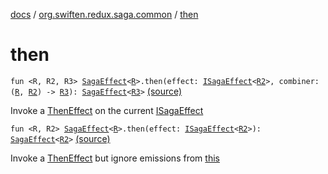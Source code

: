 [docs](../index.md) / [org.swiften.redux.saga.common](index.md) / [then](./then.md)

# then

`fun <R, R2, R3> `[`SagaEffect`](-saga-effect/index.md)`<`[`R`](then.md#R)`>.then(effect: `[`ISagaEffect`](-i-saga-effect.md)`<`[`R2`](then.md#R2)`>, combiner: (`[`R`](then.md#R)`, `[`R2`](then.md#R2)`) -> `[`R3`](then.md#R3)`): `[`SagaEffect`](-saga-effect/index.md)`<`[`R3`](then.md#R3)`>` [(source)](https://github.com/protoman92/KotlinRedux/tree/master/common/common-saga/src/main/kotlin/org/swiften/redux/saga/common/CommonExtension.kt#L72)

Invoke a [ThenEffect](-then-effect/index.md) on the current [ISagaEffect](-i-saga-effect.md)

`fun <R, R2> `[`SagaEffect`](-saga-effect/index.md)`<`[`R`](then.md#R)`>.then(effect: `[`ISagaEffect`](-i-saga-effect.md)`<`[`R2`](then.md#R2)`>): `[`SagaEffect`](-saga-effect/index.md)`<`[`R2`](then.md#R2)`>` [(source)](https://github.com/protoman92/KotlinRedux/tree/master/common/common-saga/src/main/kotlin/org/swiften/redux/saga/common/CommonExtension.kt#L80)

Invoke a [ThenEffect](-then-effect/index.md) but ignore emissions from [this](then/-this-.md)

